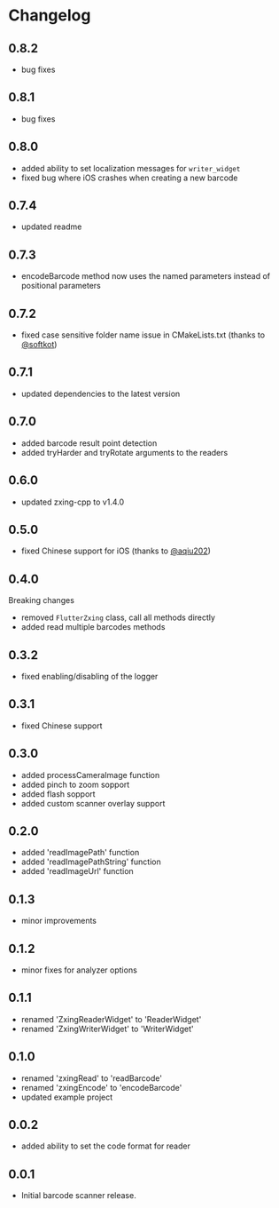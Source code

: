 # Changelog

## 0.8.2

* bug fixes

## 0.8.1

* bug fixes
  
## 0.8.0

* added ability to set localization messages for `writer_widget`
* fixed bug where iOS crashes when creating a new barcode

## 0.7.4

* updated readme

## 0.7.3

* encodeBarcode method now uses the named parameters instead of positional parameters

## 0.7.2

* fixed case sensitive folder name issue in CMakeLists.txt (thanks to [@softkot](https://github.com/softkot))

## 0.7.1

* updated dependencies to the latest version

## 0.7.0

* added barcode result point detection
* added tryHarder and tryRotate arguments to the readers

## 0.6.0

* updated zxing-cpp to v1.4.0

## 0.5.0

* fixed Chinese support for iOS (thanks to [@aqiu202](https://github.com/aqiu202))

## 0.4.0

Breaking changes

* removed `FlutterZxing` class, call all methods directly
* added read multiple barcodes methods

## 0.3.2

* fixed enabling/disabling of the logger

## 0.3.1

* fixed Chinese support

## 0.3.0

* added processCameraImage function
* added pinch to zoom sopport
* added flash sopport
* added custom scanner overlay support

## 0.2.0

* added 'readImagePath' function
* added 'readImagePathString' function
* added 'readImageUrl' function

## 0.1.3

* minor improvements

## 0.1.2

* minor fixes for analyzer options

## 0.1.1

* renamed 'ZxingReaderWidget' to 'ReaderWidget'
* renamed 'ZxingWriterWidget' to 'WriterWidget'

## 0.1.0

* renamed 'zxingRead' to 'readBarcode'
* renamed 'zxingEncode' to 'encodeBarcode'
* updated example project

## 0.0.2

* added ability to set the code format for reader

## 0.0.1

* Initial barcode scanner release.
